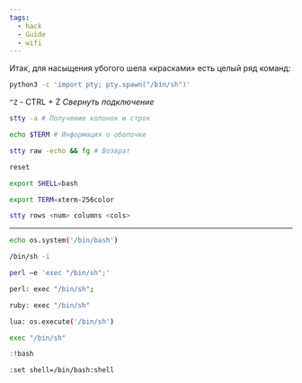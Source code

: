 ```yaml
---
tags:
  - hack
  - Guide
  - wifi
---
```

Итак, для насыщения убогого шела «красками» есть целый ряд команд:

```bash
python3 -c 'import pty; pty.spawn("/bin/sh")'
```

`^Z` - CTRL + Z *Свернуть подключение*

```bash
stty -a # Получение колонок и строк
```

```bash
echo $TERM # Информация о оболочке
```

```bash
stty raw -echo && fg # Возврат
```

```bash
reset
```

```bash
export SHELL=bash
```

```bash
export TERM=xterm-256color
```

```bash
stty rows <num> columns <cols>
```
---

```bash
echo os.system('/bin/bash')
```

```bash
/bin/sh -i
```

```bash
perl —e 'exec "/bin/sh";'
```

```bash
perl: exec "/bin/sh";
```

```bash
ruby: exec "/bin/sh"
```

```bash
lua: os.execute('/bin/sh')
```

```bash
exec "/bin/sh"
```

```bash
:!bash
```

```bash
:set shell=/bin/bash:shell
```


